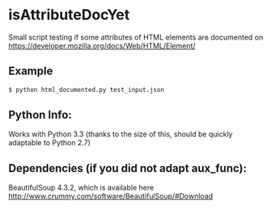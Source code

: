 isAttributeDocYet
=================

Small script testing if some attributes of HTML elements are documented on https://developer.mozilla.org/docs/Web/HTML/Element/

Example
-------
```bash
$ python html_documented.py test_input.json
```

Python Info:
------------
Works with Python 3.3
(thanks to the size of this, should be quickly adaptable to Python 2.7)

Dependencies (if you did not adapt aux_func):
---------------------------------------------

BeautifulSoup 4.3.2, which is available here http://www.crummy.com/software/BeautifulSoup/#Download
